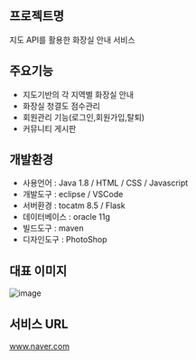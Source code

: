 ## 프로젝트명
지도 API를 활용한 화장실 안내 서비스
## 주요기능
- 지도기반의 각 지역별 화장실 안내
- 화장실 청결도 점수관리
- 회원관리 기능(로그인,회원가입,탈퇴)
- 커뮤니티 게시판
## 개발환경
- 사용언어 : Java 1.8 / HTML / CSS / Javascript
- 개발도구 : eclipse / VSCode
- 서버환경 : tocatm 8.5 / Flask
- 데이터베이스 : oracle 11g
- 빌드도구 : maven
- 디자인도구 : PhotoShop
## 대표 이미지
![image](https://user-images.githubusercontent.com/15371940/153333491-793f0e31-c1b7-47d2-b3e1-db86ec615f3c.png)
## 서비스 URL
www.naver.com
